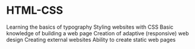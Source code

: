 # HTML-CSS
Learning the basics of typography
Styling websites with CSS
Basic knowledge of building a web page
Creation of adaptive (responsive) web design
Creating external websites
Ability to create static web pages
